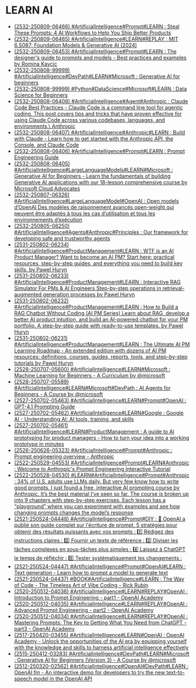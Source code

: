 # LEARN AI
- [(2532-250809-06466) #ArtificialIntelligence#Prompt#LEARN : Steal These Prompts: 4 AI Workflows to Help You Ship Better Products](https://www.reforge.com/blog/steal-these-prompts)
- [(2532-250809-06465) #ArtificialIntelligence#LEARN#REPLAY : MIT 6.S087: Foundation Models & Generative AI (2024)](https://www.youtube.com/playlist?list=PLXV9Vh2jYcjbnv67sXNDJiO8MWLA3ZJKR)
- [(2532-250809-06453) #ArtificialIntelligence#Prompt#LEARN : The designer's guide to prompts and models - Best practices and examples by Romina Kavcic](https://learn.thedesignsystem.guide/p/the-designers-guide-to-prompts-and)
- [(2532-250808-99999) #ArtificialIntelligence#DevPath#LEARN#Microsoft : Generative AI for beginners](https://github.com/microsoft/generative-ai-for-beginners/tree/main)
- [(2532-250808-99999) #Python#DataScience#Microsoft#LEARN : Data Science for Beginners](https://microsoft.github.io/Data-Science-For-Beginners/)
- [(2532-250808-06408) #ArtificialIntelligence#Agent#Anthropic : Claude Code Best Practices - Claude Code is a command line tool for agentic coding. This post covers tips and tricks that have proven effective for using Claude Code across various codebases, languages, and environments.\ Anthropic](https://www.anthropic.com/engineering/claude-code-best-practices)
- [(2532-250808-06407) #ArtificialIntelligence#Anthropic#LEARN : Build with Claude - Learn how to get started with the Anthropic API, the Console, and Claude Code](https://docs.anthropic.com/en/home)
- [(2532-250808-06406) #ArtificialIntelligence#Prompt#LEARN : Prompt Engineering Guide](https://www.promptingguide.ai/fr)
- [(2532-250808-06405) #ArtificialIntelligence#LargeLanguageModels#LEARN#Microsoft : Generative AI for Beginners - Learn the fundamentals of building Generative AI applications with our 18-lesson comprehensive course by Microsoft Cloud Advocates](https://learn.microsoft.com/en-us/shows/generative-ai-for-beginners/)
- [(2532-250807-06326) #ArtificialIntelligence#LargeLanguageModel#OpenAI : Open models d’OpenAI Des modèles de raisonnement avancés open-weight qui peuvent être adaptés à tous les cas d’utilisation et tous les environnements d’exécution](https://openai.com/fr-FR/open-models/)
- [(2532-250805-06250) #ArtificialIntelligence#Agents#Anthropic#Principles : Our framework for developing safe and trustworthy agents](https://www.anthropic.com/news/our-framework-for-developing-safe-and-trustworthy-agents)
- [(2531-250802-06234) #ArtificialIntelligence#ProductManagement#LEARN : WTF is an AI Product Manager? Want to become an AI PM? Start here: practical resources, step-by-step guides, and everything you need to build key skills. by Pawel Huryn](https://www.productcompass.pm/p/what-is-an-ai-product-manager)
- [(2531-250802-06233) #ArtificialIntelligence#ProductManagement#LEARN : Interactive RAG Simulator For PMs & AI Engineers Step-by-step operations in retrieval-augmented generation processes by Pawel Huryn](https://rag.productcompass.pm/)
- [(2531-250802-06232) #ArtificialIntelligence#ProductManagement#LEARN : How to Build a RAG Chatbot Without Coding (AI PM Series) Learn about RAG, develop a better AI product intuition, and build an AI-powered chatbot for your PM portfolio. A step-by-step guide with ready-to-use templates. by Pawel Huryn](https://www.productcompass.pm/p/how-to-build-a-rag-chatbot)
- [(2531-250802-06231) #ArtificialIntelligence#ProductManagement#LEARN : The Ultimate AI PM Learning Roadmap - An extended edition with dozens of AI PM resources: definitions, courses, guides, reports, tools, and step-by-step tutorials by Pawel Huryn](https://www.productcompass.pm/p/ai-product-management-learning-roadmap)
- [(2528-250707-05600) #ArtificialIntelligence#LEARN#Microsoft : Machine Learning for Beginners - A Curriculum by @microsoft](https://github.com/microsoft/ML-For-Beginners)
- [(2528-250707-05589) #ArtificialIntelligence#LEARN#Microsoft#DevPath : AI Agents for Beginners - A Course by @microsoft](https://github.com/microsoft/ai-agents-for-beginners)
- [(2527-250702-05463) #ArtificialIntelligence#LEARN#Prompt#OpenAI : GPT-4.1 Prompting Guide](https://cookbook.openai.com/examples/gpt4-1_prompting_guide)
- [(2527-250702-05462) #ArtificialIntelligence#LEARN#Google : Google AI - Understanding AI: AI tools, training, and skills](https://ai.google/learn-ai-skills/)
- [(2527-250702-05461) #ArtificialIntelligence#LEARN#ProductManagement : A guide to AI prototyping for product managers - How to turn your idea into a working prototype in minutes](https://www.lennysnewsletter.com/p/a-guide-to-ai-prototyping-for-product)
- [(2526-250626-05323) #ArtificialIntelligence#Prompt#Anthropic : Prompt engineering overview - Anthropic](https://docs.anthropic.com/en/docs/build-with-claude/prompt-engineering/overview)
- [(2522-250529-04553) #ArtificialIntelligence#Prompt#LEARN#Anthropic : Welcome to Anthropic's Prompt Engineering Interactive Tutorial](https://github.com/anthropics/prompt-eng-interactive-tutorial)
- [(2522-250528-04530) #LEARN#ArtificialIntelligence#Prompt#Anthropic : 34% of U.S. adults use LLMs daily. But very few know how to write good prompts.  I just found a free, interactive AI prompting course by Anthropic. It’s the best material I’ve seen so far.  The course is broken up into 9 chapters with step-by-step exercises.  Each lesson has a “playground” where you can experiment with examples and see how changing prompts changes the model’s response](https://www.linkedin.com/posts/pawel-huryn_34-of-us-adults-use-llms-daily-but-very-activity-7333130830048813056-EdRQ/)
- [(2521-250524-04448) #ArtificialIntelligence#Prompt#DIY : 🚨 OpenAI a publié son guide complet sur l'écriture de prompt. 5 stratégies pour obtenir des résultats puissants avec vos prompts : 1️⃣ Rédigez des instructions claires : 2️⃣ Fournir un texte de référence : 3️⃣ Diviser les tâches complexes en sous-tâches plus simples : 4️⃣ Laissez à ChatGPT le temps de réfléchir : 5️⃣ Tester systématiquement les changements :](https://www.linkedin.com/posts/jeanbriac-coadou_openai-a-publi%C3%A9-son-guide-complet-sur-activity-7329392747847565312-AVvQ/)
- [(2521-250524-04447) #ArtificialIntelligence#Prompt#OpenAI#LEARN : Text generation - Learn how to prompt a model to generate text](https://platform.openai.com/docs/guides/text)
- [(2521-250524-04437) #BOOK#ArtificialIntelligence#LEARN : The Way of Code - The Timeless Art of Vibe Coding - Rick Rubin](https://www.thewayofcode.com/)
- [(2520-250512-04036) #ArtificialIntelligence#LEARN#REPLAY#OpenAI : Introduction to Prompt Engineering - part1 - OpenAI Academy](https://academy.openai.com/public/videos/introduction-to-prompt-engineering-2025-02-13)
- [(2520-250512-04035) #ArtificialIntelligence#LEARN#REPLAY#OpenAI : Advanced Prompt Engineering - part2 - OpenAI Academy](https://academy.openai.com/public/videos/advanced-prompt-engineering-2025-02-13)
- [(2520-250512-04034) #ArtificialIntelligence#LEARN#REPLAY#OpenAI : Mastering Prompts: The Key to Getting What You Need from ChatGPT - part3 - OpenAI Academy](https://academy.openai.com/public/videos/mastering-prompts-the-key-to-getting-what-you-need-from-chatgptmastering-prompts-the-key-to-getting-what-you-need-from-chatgpt-2025-03-20)
- [(2517-250420-03455) #ArtificialIntelligence#LEARN#OpenAI : OpenAI Academy - Unlock the opportunities of the AI era by equipping yourself with the knowledge and skills to harness artificial intelligence effectively](https://academy.openai.com/)
- [(2515-250412-03283) #ArtificialIntelligence#DevPath#LEARN#Microsoft : Generative AI for Beginners (Version 3) - A Course by @microsoft](https://github.com/microsoft/generative-ai-for-beginners)
- [(2512-250320-02562) #ArtificialIntelligence#OpenAI#DevPath#LEARN : OpenAI fm - An interactive demo for developers to try the new text-to-speech model in the OpenAI API](https://www.openai.fm/)
